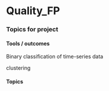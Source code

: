 # Quality_FP

### Topics for project

#### Tools / outcomes

Binary classification of time-series data

clustering

#### Topics

